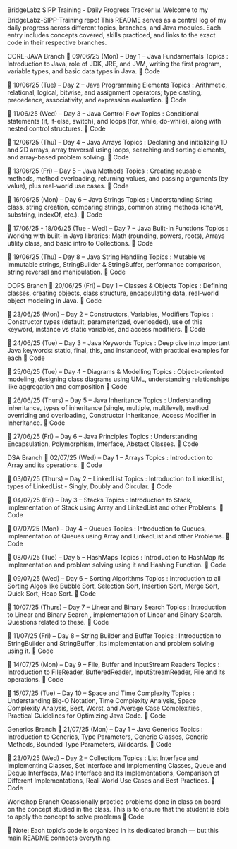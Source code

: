 BridgeLabz SIPP Training - Daily Progress Tracker 📊
Welcome to my BridgeLabz-SIPP-Training repo!
This README serves as a central log of my daily progress across different topics, branches, and Java modules.
Each entry includes concepts covered, skills practiced, and links to the exact code in their respective branches.

CORE-JAVA Branch
📅 09/06/25 (Mon) – Day 1 – Java Fundamentals
Topics : Introduction to Java, role of JDK, JRE, and JVM, writing the first program, variable types, and basic data types in Java. 🔗 Code

📅 10/06/25 (Tue) – Day 2 – Java Programming Elements
Topics : Arithmetic, relational, logical, bitwise, and assignment operators; type casting, precedence, associativity, and expression evaluation.
🔗 Code

📅 11/06/25 (Wed) – Day 3 – Java Control Flow
Topics : Conditional statements (if, if-else, switch), and loops (for, while, do-while), along with nested control structures. 🔗 Code

📅 12/06/25 (Thu) – Day 4 – Java Arrays
Topics : Declaring and initializing 1D and 2D arrays, array traversal using loops, searching and sorting elements, and array-based problem solving. 🔗 Code

📅 13/06/25 (Fri) – Day 5 – Java Methods
Topics : Creating reusable methods, method overloading, returning values, and passing arguments (by value), plus real-world use cases.
🔗 Code

📅 16/06/25 (Mon) – Day 6 – Java Strings
Topics : Understanding String class, string creation, comparing strings, common string methods (charAt, substring, indexOf, etc.).
🔗 Code

📅 17/06/25 - 18/06/25 (Tue - Wed) – Day 7 – Java Built-In Functions
Topics : Working with built-in Java libraries: Math (rounding, powers, roots), Arrays utility class, and basic intro to Collections.
🔗 Code

📅 19/06/25 (Thu) – Day 8 – Java String Handling
Topics : Mutable vs immutable strings, StringBuilder & StringBuffer, performance comparison, string reversal and manipulation.
🔗 Code

OOPS Branch
📅 20/06/25 (Fri) – Day 1 – Classes & Objects
Topics : Defining classes, creating objects, class structure, encapsulating data, real-world object modeling in Java.
🔗 Code

📅 23/06/25 (Mon) – Day 2 – Constructors, Variables, Modifiers
Topics : Constructor types (default, parameterized, overloaded), use of this keyword, instance vs static variables, and access modifiers.
🔗 Code

📅 24/06/25 (Tue) – Day 3 – Java Keywords
Topics : Deep dive into important Java keywords: static, final, this, and instanceof, with practical examples for each
🔗 Code

📅 25/06/25 (Tue) – Day 4 – Diagrams & Modelling
Topics : Object-oriented modeling, designing class diagrams using UML, understanding relationships like aggregation and composition
🔗 Code

📅 26/06/25 (Thurs) – Day 5 – Java Inheritance
Topics : Understanding inheritance, types of inheritance (single, multiple, multilevel), method overriding and overloading, Constructor Inheritance, Access Modifier in Inheritance. 🔗 Code

📅 27/06/25 (Fri) – Day 6 – Java Principles
Topics : Understanding Encapsulation, Polymorphism, Interface, Abstact Classes. 🔗 Code

DSA Branch
📅 02/07/25 (Wed) – Day 1 – Arrays
Topics : Introduction to Array and its operations. 🔗 Code

📅 03/07/25 (Thurs) – Day 2 – LinkedList
Topics : Introduction to LinkedList, types of LinkedList - Singly, Doubly and Circular. 🔗 Code

📅 04/07/25 (Fri) – Day 3 – Stacks
Topics : Introduction to Stack, implementation of Stack using Array and LinkedList and other Problems. 🔗 Code

📅 07/07/25 (Mon) – Day 4 – Queues
Topics : Introduction to Queues, implementation of Queues using Array and LinkedList and other Problems. 🔗 Code

📅 08/07/25 (Tue) – Day 5 – HashMaps
Topics : Introduction to HashMap its implementation and problem solving using it and Hashing Function. 🔗 Code

📅 09/07/25 (Wed) – Day 6 – Sorting Algorithms
Topics : Introduction to all Sorting Algos like Bubble Sort, Selection Sort, Insertion Sort, Merge Sort, Quick Sort, Heap Sort. 🔗 Code

📅 10/07/25 (Thurs) – Day 7 – Linear and Binary Search
Topics : Introduction to Linear and Binary Search , implementation of Linear and Binary Search. Questions related to these. 🔗 Code

📅 11/07/25 (Fri) – Day 8 – String Builder and Buffer
Topics : Introduction to StringBuilder and StringBuffer , its implementation and problem solving using it. 🔗 Code

📅 14/07/25 (Mon) – Day 9 – File, Buffer and InputStream Readers
Topics : Introduction to FileReader, BufferedReader, InputStreamReader, File and its operations. 🔗 Code

📅 15/07/25 (Tue) – Day 10 – Space and Time Complexity
Topics : Understanding Big-O Notation, Time Complexity Analysis, Space Complexity Analysis, Best, Worst, and Average Case Complexities , Practical Guidelines for Optimizing Java Code. 🔗 Code

Generics Branch
📅 21/07/25 (Mon) – Day 1 – Java Generics
Topics : Introduction to Generics, Type Parameters, Generic Classes, Generic Methods, Bounded Type Parameters, Wildcards. 🔗 Code

📅 23/07/25 (Wed) – Day 2 – Collections
Topics : List Interface and Implementing Classes, Set Interface and Implementing Classes, Queue and Deque Interfaces, Map Interface and Its Implementations, Comparison of Different Implementations, Real-World Use Cases and Best Practices. 🔗 Code

Workshop Branch
Ocassionally practice problems done in class on board on the concept studied in the class. This is to ensure that the student is able to apply the concept to solve problems 🔗 Code

📝 Note:
Each topic’s code is organized in its dedicated branch — but this main README connects everything.
